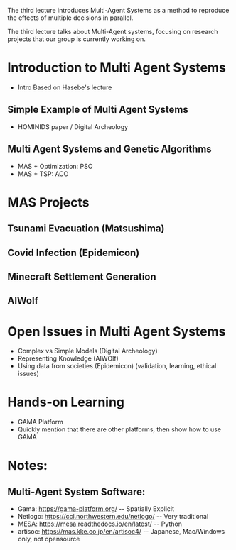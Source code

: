 The third lecture introduces Multi-Agent Systems as a method to reproduce
the effects of multiple decisions in parallel.


The third lecture talks about Multi-Agent systems, focusing on research projects
that our group is currently working on.

# Introduction to Multi Agent Systems
- Intro Based on Hasebe's lecture

## Simple Example of Multi Agent Systems
- HOMINIDS paper / Digital Archeology

## Multi Agent Systems and Genetic Algorithms
- MAS + Optimization: PSO
- MAS + TSP: ACO

# MAS Projects
## Tsunami Evacuation (Matsushima)
## Covid Infection (Epidemicon)
## Minecraft Settlement Generation
## AIWolf

# Open Issues in Multi Agent Systems
- Complex vs Simple Models (Digital Archeology)
- Representing Knowledge (AIWOlf)
- Using data from societies (Epidemicon) (validation, learning, ethical issues)

# Hands-on Learning
- GAMA Platform
- Quickly mention that there are other platforms, then show how to use GAMA

# Notes:
## Multi-Agent System Software:
- Gama: https://gama-platform.org/ -- Spatially Explicit
- Netlogo: https://ccl.northwestern.edu/netlogo/ -- Very traditional
- MESA: https://mesa.readthedocs.io/en/latest/ -- Python
- artisoc: https://mas.kke.co.jp/en/artisoc4/ -- Japanese, Mac/Windows only, not opensource
